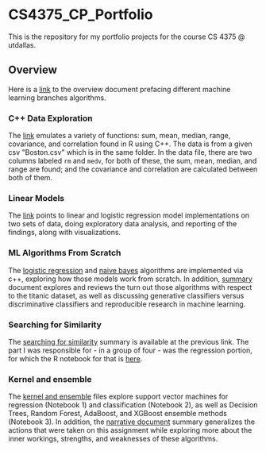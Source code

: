 # CS4375_CP_Portfolio
This is the repository for my portfolio projects for the course CS 4375 @ utdallas. 

## Overview

Here is a [link](https://github.com/pekkalacd/CS4375_CP_Portfolio/blob/main/Initial%20Project/CDP19005_Machine%20Learning%20(2).pdf) to the overview document prefacing different machine learning branches algorithms.

### C++ Data Exploration

The [link](https://github.com/pekkalacd/CS4375_CP_Portfolio/blob/main/C%2B%2B%20Data%20Exploration/C%2B%2B_Data_Exploration_doc.pdf) emulates a variety of functions: sum, mean, median, range, covariance, and correlation found in R using C++. The data is from a given csv "Boston.csv" which is in the same folder. In the data file, there are two columns labeled `rm` and `medv`, for both of these, the sum, mean, median, and range are found; and the covariance and correlation are calculated between both of them. 

### Linear Models

The [link](https://github.com/pekkalacd/CS4375_CP_Portfolio/tree/main/Linear%20Models) points to linear and logistic regression model implementations on two sets of data, doing exploratory data analysis, and reporting of the findings, along with visualizations. 

### ML Algorithms From Scratch

The [logistic regression](https://github.com/pekkalacd/CS4375_CP_Portfolio/blob/main/ML%20Algorithms%20from%20Scratch/logistic_reg.cpp) and [naive bayes](https://github.com/pekkalacd/CS4375_CP_Portfolio/blob/main/ML%20Algorithms%20from%20Scratch/naive_bayes.cpp) algorithms are implemented via c++, exploring how those models work from scratch. In addition, [summary](https://github.com/pekkalacd/CS4375_CP_Portfolio/blob/main/ML%20Algorithms%20from%20Scratch/ML_Algorithms_from_Scratch.pdf) document explores and reviews the turn out those algorithms with respect to the titanic dataset, as well as discussing generative classifiers versus
discriminative classifiers and reproducible research in machine learning. 

### Searching for Similarity

The [searching for similarity](https://github.com/pekkalacd/CS4375_CP_Portfolio/blob/main/Searching%20for%20Similarity/Searching_for_Similarity.pdf) summary is available at the previous link. The part I was responsible for - in a group of four - was the regression portion, for which the R notebook for that is [here](https://github.com/pekkalacd/CS4375_CP_Portfolio/blob/main/Searching%20for%20Similarity/part1.rmd).

### Kernel and ensemble

The [kernel and ensemble](https://github.com/pekkalacd/CS4375_CP_Portfolio/tree/main/Kernel%20and%20Ensemble) files explore support vector machines for regression (Notebook 1) and classification (Notebook 2), as well as Decision Trees, Random Forest, AdaBoost, and XGBoost ensemble methods (Notebook 3). In addition, the [narrative document](https://github.com/pekkalacd/CS4375_CP_Portfolio/blob/main/Kernel%20and%20Ensemble/NarrativeDocument.pdf) summary generalizes the actions that were taken on this assignment while exploring more about the inner workings, strengths, and weaknesses of these algorithms.  
